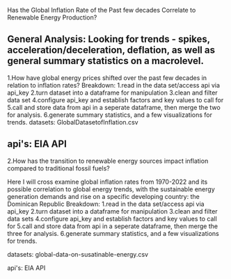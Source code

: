 Has the Global Inflation Rate of the Past few decades Correlate to Renewable Energy Production?

General Analysis:
Looking for trends - spikes, acceleration/deceleration, deflation, as well
as general summary statistics on a macrolevel.
------------------------------------------------------------------------------------------------
1.How have global energy prices shifted over the past few decades in relation to inflation rates?
Breakdown:
    1.read in the data set/access api via api_key 
    2.turn dataset into a dataframe for manipulation
    3.clean and filter data set
    4.configure api_key and establish factors and key values to call for
    5.call and store data from api in a seperate dataframe, then merge the two for analysis.
    6.generate summary statistics, and a few visualizations for trends.
datasets:
GlobalDatasetofInflation.csv

api's:
EIA API
-----------------------------------------------------------------------------------------------------------
2.How has the transition to renewable energy sources impact inflation compared to traditional fossil fuels?

Here I will cross examine global inflation rates from 1970-2022 and its possible correlation to global energy trends, with the
sustainable energy generation demands and rise on a specific developing country: the Dominican Republic
Breakdown:
    1.read in the data set/access api via api_key 
    2.turn dataset into a dataframe for manipulation
    3.clean and filter data sets
    4.configure api_key and establish factors and key values to call for
    5.call and store data from api in a seperate dataframe, then merge the three for analysis.
    6.generate summary statistics, and a few visualizations for trends.

datasets: 
global-data-on-susatinable-energy.csv

api's:
EIA API
